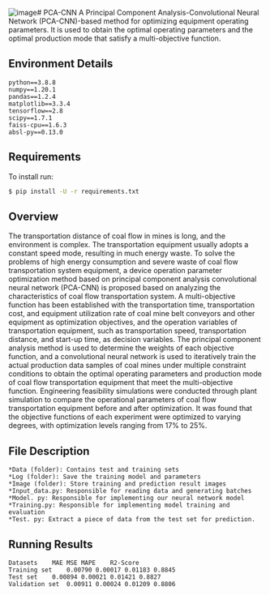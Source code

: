 ![image](https://github.com/ydd-bytu/PCA-CNN/assets/73636410/a7c56c79-f33f-4c40-ab58-456520642bc0)# PCA-CNN
A Principal Component Analysis-Convolutional Neural Network (PCA-CNN)-based method for optimizing equipment operating parameters. It is used to obtain the optimal operating parameters and the optimal production mode that satisfy a multi-objective function.

## Environment Details
```
python==3.8.8
numpy==1.20.1
pandas==1.2.4
matplotlib==3.3.4
tensorflow==2.8
scipy==1.7.1
faiss-cpu==1.6.3
absl-py==0.13.0
```

## Requirements

To install run:
```bash
$ pip install -U -r requirements.txt
```

## Overview
The transportation distance of coal flow in mines is long, and the environment is complex. The transportation equipment usually adopts a constant speed mode, resulting in much energy waste. To solve the problems of high energy consumption and severe waste of coal flow transportation system equipment, a device operation parameter optimization method based on principal component analysis convolutional neural network (PCA-CNN) is proposed based on analyzing the characteristics of coal flow transportation system. A multi-objective function has been established with the transportation time, transportation cost, and equipment utilization rate of coal mine belt conveyors and other equipment as optimization objectives, and the operation variables of transportation equipment, such as transportation speed, transportation distance, and start-up time, as decision variables. The principal component analysis method is used to determine the weights of each objective function, and a convolutional neural network is used to iteratively train the actual production data samples of coal mines under multiple constraint conditions to obtain the optimal operating parameters and production mode of coal flow transportation equipment that meet the multi-objective function. Engineering feasibility simulations were conducted through plant simulation to compare the operational parameters of coal flow transportation equipment before and after optimization. It was found that the objective functions of each experiment were optimized to varying degrees, with optimization levels ranging from 17% to 25%.

## File Description
```
*Data (folder): Contains test and training sets
*Log (folder): Save the training model and parameters
*Image (folder): Store training and prediction result images
*Input_data.py: Responsible for reading data and generating batches
*Model. py: Responsible for implementing our neural network model
*Training.py: Responsible for implementing model training and evaluation
*Test. py: Extract a piece of data from the test set for prediction.
```

## Running Results
```
Datasets	MAE	MSE	MAPE	R2-Score
Training set	0.00790	0.00017	0.01183	0.8845
Test set	0.00894	0.00021	0.01421	0.8827
Validation set	0.00911	0.00024	0.01209	0.8806
```
